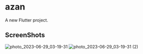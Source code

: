 # azan

A new Flutter project.
<h2 align="start">ScreenShots </h2>

![photo_2023-06-29_03-19-31](https://github.com/ahmedroa/ApiPrayerTimes-Flutter/assets/105372011/80a6076e-12b5-4506-ba85-0da517556943)
![photo_2023-06-29_03-19-31 (2)](https://github.com/ahmedroa/ApiPrayerTimes-Flutter/assets/105372011/e14f84fe-f6cc-4ee5-939e-4ae0a8945af9)
